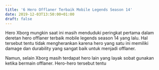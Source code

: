 ```yaml
---
title: '6 Hero Offlaner Terbaik Mobile Legends Season 14'
date: 2019-12-03T13:50:00+01:00
draft: false
---
```


  
Hero Xborg mungkin saat ini masih menduduki peringkat pertama dalam deretan hero offlaner terbaik mobile legends season 14 yang lalu. Hal tersebut tentu tidak mengherankan karena hero yang satu ini memiliki damage dan durability yang sangat baik untuk menjadi offlaner.  
  
  
  
  
  
Namun, selain Xborg masih terdapat hero lain yang layak sobat gunakan ketika bermain offlaner. Hero-hero tersebut tentu